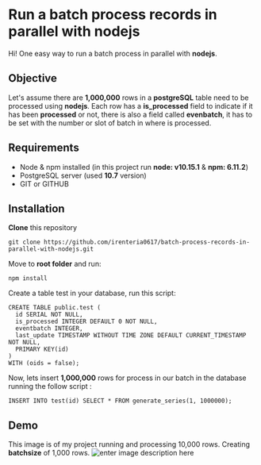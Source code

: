 # Run a batch process records in parallel with nodejs

Hi! One easy way to run a batch process in parallel with **nodejs**.

## Objective
Let's assume there are **1,000,000** rows in a **postgreSQL** table need to be processed using **nodejs**. 
Each row has a **is_processed** field to indicate if it has been **processed** or not, there is also a field called **evenbatch**, it has to be set with the number or slot of batch in where is processed.


## Requirements

 - Node & npm installed (in this project run **node: v10.15.1** & **npm: 6.11.2**)
 - PostgreSQL server (used **10.7** version)
 - GIT or GITHUB

## Installation

**Clone** this repository

    git clone https://github.com/irenteria0617/batch-process-records-in-parallel-with-nodejs.git

Move to **root folder** and run:

    npm install
Create a table test in your database, run this script:

    CREATE TABLE public.test (
      id SERIAL NOT NULL,
      is_processed INTEGER DEFAULT 0 NOT NULL,
      eventbatch INTEGER,
      last_update TIMESTAMP WITHOUT TIME ZONE DEFAULT CURRENT_TIMESTAMP NOT NULL,
      PRIMARY KEY(id)
    ) 
    WITH (oids = false);
Now, lets insert **1,000,000** rows for process in our batch in the database running the follow script :

    INSERT INTO test(id) SELECT * FROM generate_series(1, 1000000);

## Demo
This image is of my project running and processing 10,000 rows. Creating **batchsize** of 1,000 rows.
![enter image description here](https://lh3.googleusercontent.com/pWynH79ZVFHZvPwaZzYMt8lIWQRUBg0UkbmNUf1gdxKWwnhrQv9xRf78mk93hfL1SiaqxyNdN5XfBHTxmhjJVO6sPYi4XOVa0K064jq2mUDPmUtHzkwNLWqJJRmhPgrn5bEnI83y=w1084-h371-no)
